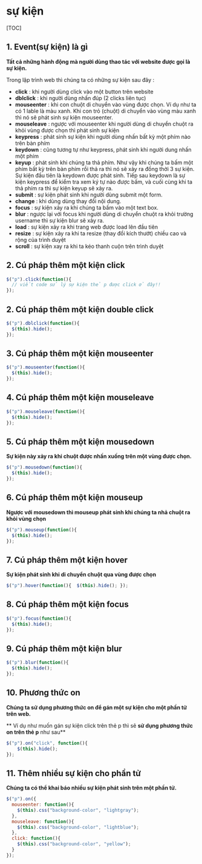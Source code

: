 # sự kiện 

[TOC]

## 1. Event(sự kiện) là gì 

**Tất cả những hành động mà người dùng thao tác với website được gọi là sự kiện.** 

Trong lập trình web thì chúng ta có những sự kiện sau đây :

- **click** : khi người dùng click vào một button trên website
- **dblclick** : khi người dùng nhấn đúp (2 clicks liên tục)
- **mouseenter** : khi con chuột di chuyển vào vùng được chọn. Ví dụ như ta có 1 lable là màu xanh. Khi con trỏ (chuột) di chuyển vào vùng màu xanh thì nó sẽ phát sinh sự kiện mouseenter.
- **mouseleave** : ngược với mouseenter khi người dùng di chuyển chuột ra khỏi vùng được chọn thì phát sinh sự kiện
- **keypress** : phát sinh sự kiện khi người dùng nhấn bất kỳ một phím nào trên bàn phím
- **keydown** : cũng tương tự như keypress, phát sinh khi người dung nhấn một phím
- **keyup** : phát sinh khi chúng ta thả phím. Như vậy khi chúng ta bấm một phím bất kỳ trên bàn phím rồi thả ra thì nó sẽ xảy ra đồng thời 3 sự kiện. Sự kiện đầu tiên là keydown được phát sinh. Tiếp sau keydown là sự kiện keypress để kiểm tra xem ký tự nào được bấm, và cuối cùng khi ta thả phím ra thì sự kiện keyup sẽ xảy ra.
- **submit** : sự kiện phát sinh khi người dùng submit một form.
- **change** : khi dùng dùng thay đổi nội dung.
- **focus** : sự kiện xảy ra khi chúng ta bấm vào một text box.
- **blur** : ngược lại với focus khi người dùng di chuyển chuột ra khỏi trường username thì sự kiện blur sẽ xảy ra.
- **load** : sự kiện xảy ra khi trang web được load lên đầu tiên
- **resize** : sự kiện xảy ra khi ta resize (thay đổi kích thướt) chiều cao và rộng của trình duyệt
- **scroll** : sự kiện xay ra khi ta kéo thanh cuộn trên trình duyệt

## 2. Cú pháp thêm một kiện click

```js
$("p").click(function(){
  // viết code sử lý sự kiện thẻ p được click ở đây!!
});
```

## 2. Cú pháp thêm một kiện double click 

```js
$("p").dblclick(function(){
  $(this).hide();
});
```

## 3. Cú pháp thêm một kiện mouseenter 

```js
$("p").mouseenter(function(){
  $(this).hide();
});
```

## 4. Cú pháp thêm một kiện mouseleave 

```js
$("p").mouseleave(function(){
  $(this).hide();
});
```

## 5. Cú pháp thêm một kiện mousedown 

**Sự kiện này xảy ra khi chuột được nhấn xuống trên một vùng được chọn.**

```js
$("p").mousedown(function(){
  $(this).hide();
});
```

## 6. Cú pháp thêm một kiện mouseup 

**Ngược với mousedown thì mouseup phát sinh khi chúng ta nhả chuột ra khỏi vùng chọn**

```js
$("p").mouseup(function(){
  $(this).hide();
});
```

## 7. Cú pháp thêm một kiện hover 

**Sự kiện phát sinh khi di chuyển chuột qua vùng được chọn**

```js
$("p").hover(function(){  $(this).hide(); });
```

## 8. Cú pháp thêm một kiện focus 

```js
$("p").focus(function(){
  $(this).hide();
});
```

## 9. Cú pháp thêm một kiện blur

```js
$("p").blur(function(){
  $(this).hide();
});
```

## 10. Phương thức on

**Chúng ta sử dụng phương thức on để gán một sự kiện cho một phần tử trên web.**

** Ví dụ như muốn gán sự kiện click trên thẻ p thì sẽ **sử dụng phương thức on trên thẻ p** như sau**

```js
$("p").on("click", function(){  
    $(this).hide(); 
});
```

## 11. Thêm nhiều sự kiện cho phần tử

**Chúng ta có thể khai báo nhiều sự kiện phát sinh trên một phần tử.** 

```js
$("p").on({
  mouseenter: function(){
    $(this).css("background-color", "lightgray");
  },
  mouseleave: function(){
    $(this).css("background-color", "lightblue");
  },
  click: function(){
    $(this).css("background-color", "yellow");
  }
});
```

